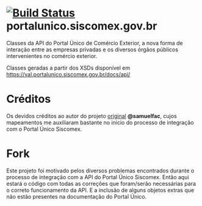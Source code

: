 # [![Build Status](https://travis-ci.org/imerljak/portalunico.siscomex.gov.br.svg?branch=master)](https://travis-ci.org/imerljak/portalunico.siscomex.gov.br) portalunico.siscomex.gov.br
Classes da API do Portal Único de Comércio Exterior, a nova forma de interação entre as empresas privadas e os diversos órgãos públicos intervenientes no comércio exterior.

Classes geradas a partir dos XSDs disponível em https://val.portalunico.siscomex.gov.br/docs/api/

# Créditos
Os devidos créditos ao autor do projeto [original](https://github.com/samuelfac/portalunico.siscomex.gov.br) **@samuelfac**, cujos mapeamentos me auxiliaram bastante no inicio do processo de integração com o Portal Único Siscomex.

# Fork
Este projeto foi motivado pelos diversos problemas encontrados durante o processo de integração com a API do Portal Único Siscomex. Então aqui estará o código com todas as correções que foram/serão necessárias para o correto funcionamento da API. E a inclusão de alguns objetos extras que não estão presentes na documentação do Portal Único.
